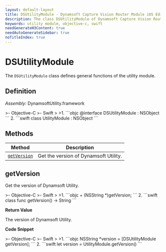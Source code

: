 ```yaml
---
layout: default-layout
title: DSUtilityModule - Dynamsoft Capture Vision Router Module iOS Edition API Reference
description: The class DSUtilityModule of Dynamsoft Capture Vision Router Module represents general functions of the utility module.
keywords: utility module, objective-c, swift
needGenerateH3Content: true
needAutoGenerateSidebar: true
noTitleIndex: true
---
```


# DSUtilityModule

The `DSUtilityModule` class defines general functions of the utility module.

## Definition

*Assembly:* DynamsoftUtility.framework

<div class="sample-code-prefix"></div>
>- Objective-C
>- Swift
>
>1. 
```objc
@interface DSUtilityModule : NSObject
```
2. 
```swift
class UtilityModule : NSObject
```

## Methods

| Method | Description |
| ------ | ----------- |
| [`getVersion`](#getversion) | Get the version of Dynamsoft Utility. |

## getVersion

Get the version of Dynamsoft Utility.

<div class="sample-code-prefix"></div>
>- Objective-C
>- Swift
>
>1. 
```objc
+ (NSString *)getVersion;
```
2. 
```swift
class func getVersion() -> String
```

**Return Value**

The version of Dynamsoft Utility.

**Code Snippet**

<div class="sample-code-prefix"></div>
>- Objective-C
>- Swift
>
>1. 
```objc
NSString *version = [DSUtilityModule getVersion];
```
2. 
```swift
let version = UtilityModule.getVersion()
```